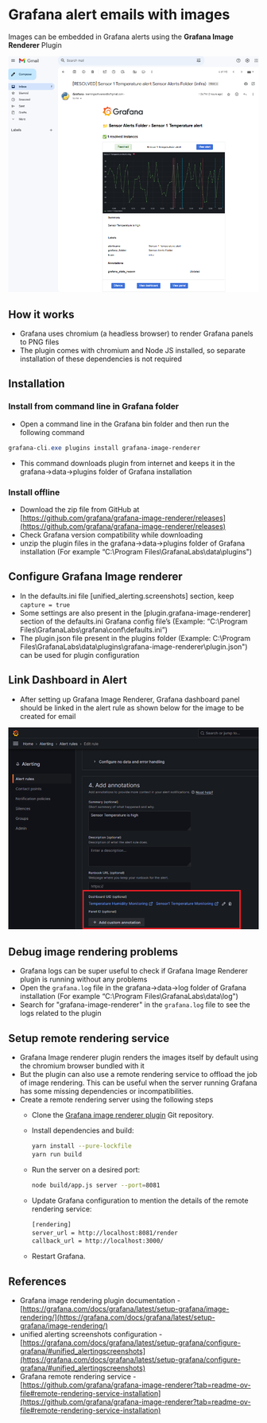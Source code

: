 # Grafana alert emails with images
Images can be embedded in Grafana alerts using the **Grafana Image Renderer** Plugin

![grafana_alert_email_image_demo.png](https://github.com/nagasudhirpulla/taming_python/blob/master/blog/skills/assets/img/grafana_alert_email_image_demo.png?raw=true)

## How it works

-   Grafana uses chromium (a headless browser) to render Grafana panels to PNG files
-   The plugin comes with chromium and Node JS installed, so separate installation of these dependencies is not required

## Installation

### Install from command line in Grafana folder

-   Open a command line in the Grafana bin folder and then run the following command

```powershell
grafana-cli.exe plugins install grafana-image-renderer

```

-   This command downloads plugin from internet and keeps it in the grafana→data→plugins folder of Grafana installation

### Install offline

-   Download the zip file from GitHub at [https://github.com/grafana/grafana-image-renderer/releases](https://github.com/grafana/grafana-image-renderer/releases)
-   Check Grafana version compatibility while downloading
-   unzip the plugin files in the grafana→data→plugins folder of Grafana installation (For example “C:\Program Files\GrafanaLabs\data\plugins")

## Configure Grafana Image renderer

-   In the defaults.ini file [unified_alerting.screenshots] section, keep `capture = true`
-   Some settings are also present in the [plugin.grafana-image-renderer] section of the defaults.ini Grafana config file’s (Example: “C:\Program Files\GrafanaLabs\grafana\conf\defaults.ini”)
-   The plugin.json file present in the plugins folder (Example: C:\Program Files\GrafanaLabs\data\plugins\grafana-image-renderer\plugin.json") can be used for plugin configuration

## Link Dashboard in Alert

-   After setting up Grafana Image Renderer, Grafana dashboard panel should be linked in the alert rule as shown below for the image to be created for email

![grafana_alert_panel_link_demo.png](https://github.com/nagasudhirpulla/taming_python/blob/master/blog/skills/assets/img/grafana_alert_panel_link_demo.png?raw=true)
## Debug image rendering problems
* Grafana logs can be super useful to check if Grafana Image Renderer plugin is running without any problems
* Open the `grafana.log` file in the grafana→data→log folder of Grafana installation (For example “C:\Program Files\GrafanaLabs\data\log")
* Search for "grafana-image-renderer" in the `grafana.log` file to see the logs related to the plugin

## Setup remote rendering service

-   Grafana Image renderer plugin renders the images itself by default using the chromium browser bundled with it
-   But the plugin can also use a remote rendering service to offload the job of image rendering. This can be useful when the server running Grafana has some missing dependencies or incompatibilities.
-   Create a remote rendering server using the following steps
    -   Clone the [Grafana image renderer plugin](https://github.com/grafana/grafana-image-renderer/) Git repository.
        
    -   Install dependencies and build:
        
        ```bash
        yarn install --pure-lockfile
        yarn run build
        
        ```
        
    -   Run the server on a desired port:
        
        ```bash
        node build/app.js server --port=8081
        
        ```
        
    -   Update Grafana configuration to mention the details of the remote rendering service:
        
        ```bash
        [rendering]
        server_url = http://localhost:8081/render
        callback_url = http://localhost:3000/
        
        ```
        
    -   Restart Grafana.
        

## References

-   Grafana image rendering plugin documentation - [https://grafana.com/docs/grafana/latest/setup-grafana/image-rendering/](https://grafana.com/docs/grafana/latest/setup-grafana/image-rendering/)
-   unified alerting screenshots configuration - [https://grafana.com/docs/grafana/latest/setup-grafana/configure-grafana/#unified_alertingscreenshots](https://grafana.com/docs/grafana/latest/setup-grafana/configure-grafana/#unified_alertingscreenshots)
-   Grafana remote rendering service - [https://github.com/grafana/grafana-image-renderer?tab=readme-ov-file#remote-rendering-service-installation](https://github.com/grafana/grafana-image-renderer?tab=readme-ov-file#remote-rendering-service-installation)
<!--stackedit_data:
eyJoaXN0b3J5IjpbLTE1MDc0NzMwMTUsMTU1OTM5NjQ5MywxOT
I3OTYxOTIxLC0xNzc2NTM1NjE1LC03NTUyMzU1OF19
-->